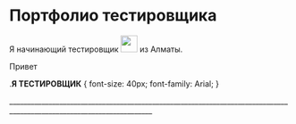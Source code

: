 # Портфолио тестировщика
Я начинающий тестировщик <img src="https://media.giphy.com/media/WUlplcMpOCEmTGBtBW/giphy.gif" width="30"> из Алматы.


Привет

.**Я ТЕСТИРОВЩИК** {
  font-size: 40px;
  font-family: Arial;
}

______________________________________________________________________________________________________________________</p>
